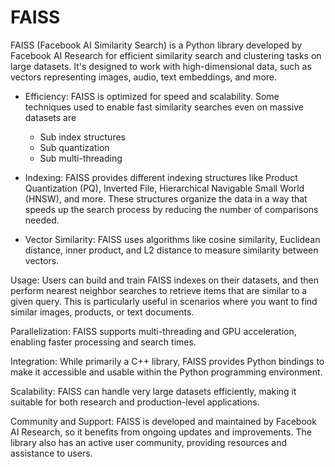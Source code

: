 # FAISS





<!---  ![alt text](https://github.com/vvguard/notes/blob/main/image.png?raw=true)  -->

FAISS (Facebook AI Similarity Search) is a Python library developed by Facebook AI Research for efficient similarity search and clustering tasks on large datasets. It's designed to work with high-dimensional data, such as vectors representing images, audio, text embeddings, and more. 




- Efficiency: FAISS is optimized for speed and scalability. Some techniques used to enable fast similarity searches even on massive datasets are
  - Sub index structures
  - Sub quantization
  - Sub multi-threading




- Indexing: FAISS provides different indexing structures like Product Quantization (PQ), Inverted File, Hierarchical Navigable Small World (HNSW), and more. These structures organize the data in a way that speeds up the search process by reducing the number of comparisons needed.

- Vector Similarity: FAISS uses algorithms like cosine similarity, Euclidean distance, inner product, and L2 distance to measure similarity between vectors.

Usage: Users can build and train FAISS indexes on their datasets, and then perform nearest neighbor searches to retrieve items that are similar to a given query. This is particularly useful in scenarios where you want to find similar images, products, or text documents.

Parallelization: FAISS supports multi-threading and GPU acceleration, enabling faster processing and search times.

Integration: While primarily a C++ library, FAISS provides Python bindings to make it accessible and usable within the Python programming environment.

Scalability: FAISS can handle very large datasets efficiently, making it suitable for both research and production-level applications.

Community and Support: FAISS is developed and maintained by Facebook AI Research, so it benefits from ongoing updates and improvements. The library also has an active user community, providing resources and assistance to users.
